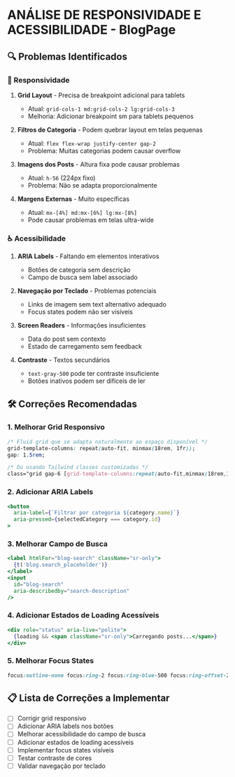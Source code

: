 # ANÁLISE DE RESPONSIVIDADE E ACESSIBILIDADE - BlogPage

## 🔍 Problemas Identificados

### 📱 Responsividade

1. **Grid Layout** - Precisa de breakpoint adicional para tablets
   - Atual: `grid-cols-1 md:grid-cols-2 lg:grid-cols-3`
   - Melhoria: Adicionar breakpoint sm para tablets pequenos

2. **Filtros de Categoria** - Podem quebrar layout em telas pequenas
   - Atual: `flex flex-wrap justify-center gap-2`
   - Problema: Muitas categorias podem causar overflow

3. **Imagens dos Posts** - Altura fixa pode causar problemas
   - Atual: `h-56` (224px fixo)
   - Problema: Não se adapta proporcionalmente

4. **Margens Externas** - Muito específicas
   - Atual: `mx-[4%] md:mx-[6%] lg:mx-[8%]`
   - Pode causar problemas em telas ultra-wide

### ♿ Acessibilidade

1. **ARIA Labels** - Faltando em elementos interativos
   - Botões de categoria sem descrição
   - Campo de busca sem label associado

2. **Navegação por Teclado** - Problemas potenciais
   - Links de imagem sem text alternativo adequado
   - Focus states podem não ser visíveis

3. **Screen Readers** - Informações insuficientes
   - Data do post sem contexto
   - Estado de carregamento sem feedback

4. **Contraste** - Textos secundários
   - `text-gray-500` pode ter contraste insuficiente
   - Botões inativos podem ser difíceis de ler

## 🛠️ Correções Recomendadas

### 1. Melhorar Grid Responsivo
```css
/* Fluid grid que se adapta naturalmente ao espaço disponível */
grid-template-columns: repeat(auto-fit, minmax(18rem, 1fr));
gap: 1.5rem;

/* Ou usando Tailwind classes customizadas */
class="grid gap-6 [grid-template-columns:repeat(auto-fit,minmax(18rem,1fr))]"
```

### 2. Adicionar ARIA Labels
```jsx
<button
  aria-label={`Filtrar por categoria ${category.name}`}
  aria-pressed={selectedCategory === category.id}
>
```

### 3. Melhorar Campo de Busca
```jsx
<label htmlFor="blog-search" className="sr-only">
  {t('blog.search_placeholder')}
</label>
<input
  id="blog-search"
  aria-describedby="search-description"
/>
```

### 4. Adicionar Estados de Loading Acessíveis
```jsx
<div role="status" aria-live="polite">
  {loading && <span className="sr-only">Carregando posts...</span>}
</div>
```

### 5. Melhorar Focus States
```css
focus:outline-none focus:ring-2 focus:ring-blue-500 focus:ring-offset-2
```

## 📋 Lista de Correções a Implementar

- [ ] Corrigir grid responsivo
- [ ] Adicionar ARIA labels nos botões
- [ ] Melhorar acessibilidade do campo de busca
- [ ] Adicionar estados de loading acessíveis
- [ ] Implementar focus states visíveis
- [ ] Testar contraste de cores
- [ ] Validar navegação por teclado
